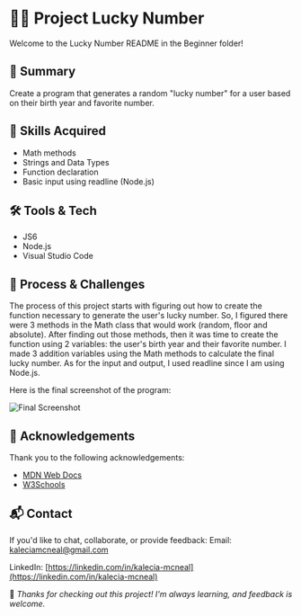 # 👩‍💻 Project Lucky Number
Welcome to the Lucky Number README in the Beginner folder!

## 📖 Summary
Create a program that generates a random "lucky number" for a user based on their birth year and favorite number.

## 🧠 Skills Acquired  
- Math methods
- Strings and Data Types 
- Function declaration
- Basic input using readline (Node.js)

## 🛠️ Tools & Tech
- JS6
- Node.js 
- Visual Studio Code 

## 🔄 Process & Challenges
The process of this project starts with figuring out how to create the function necessary to generate the user's lucky number. So, I figured there were 3 methods in the Math class that would work (random, floor and absolute). After finding out those methods, then it was time to create the function using 2 variables: the user's birth year and their favorite number. I made 3 addition variables using the Math methods to calculate the final lucky number. As for the input and output, I used readline since I am using Node.js. 

Here is the final screenshot of the program: 

![Final Screenshot](/Programming/Beginner/Lucky-Number/image/final-screenshot.png "My Final Screenshot")

## 🙏 Acknowledgements
Thank you to the following acknowledgements: 
- [MDN Web Docs](https://developer.mozilla.org/)
- [W3Schools](https://www.w3schools.com/)


## 📬 Contact
If you'd like to chat, collaborate, or provide feedback:
Email: [kaleciamcneal@gmail.com](mailto:kaleciamcneal@gmail.com)  

LinkedIn: [https://linkedin.com/in/kalecia-mcneal](https://linkedin.com/in/kalecia-mcneal)

🌟 *Thanks for checking out this project! I'm always learning, and feedback is welcome.*
